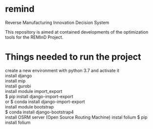 # remind
Reverse Manufacturing Innovation Decision System

This repository is aimed at contained developments of the optimization tools for the REMInD Project.

# Things needed to run the project
create a new environment with python 3.7 and activate it  
install django  
install mip  
install gurobi  
install module import_export  
   $ pip install django-import-export  
or $ conda install django-import-export  
install module bootstrap  
   $ conda install django-bootstrap4  
install OSRM server (Open Source Routing Machine)
instal folium
   $ pip install folium
